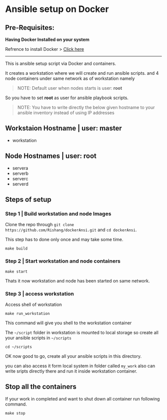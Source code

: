 
# Ansible setup on Docker

## Pre-Requisites:

**Having Docker Installed on your system**

Refrence to install Docker > [Click here](https://docs.docker.com/engine/install/)

------

This is ansible setup script via Docker and containers.

It creates a workstation where we will create and run ansible scripts.
and 4 node containers under same network as of workstation namely

>NOTE: Default user when nodes starts is user: **root**

So you have to set **root** as user for ansible playbook scripts.

>NOTE: You have to write directly the below given hostname to your ansible inventory instead of using  IP addresses

## **Workstaion Hostname | user: master**

- workstation

## **Node Hostnames | user: root**

- servera
- serverb
- serverc
- serverd

## Steps of setup

### Step 1 | Build workstation and node Images

Clone the repo through `git clone https://github.com/Rishang/dockerAnsi.git` and `cd dockerAnsi`.

This step has to done only once and may take some time.

    make build

### Step 2 | Start workstation and node containers

    make start

Thats it now workstation and node has been started on same network.

### Step 3 | access workstation

Access shell of workstation

    make run_workstation

This command will give you shell to the workstation container

The `~/script` folder in workstation is mounted to local storage so create all your ansible scripts in `~/scripts`

    cd ~/scripts

OK now good to go, create all your ansible scripts in this directory.

you can also access it form local system in folder called `my_work` also can write sripts directly there and run it inside workstation container.

## Stop all the containers

If your work in completed and want to shut down all container run following command.

    make stop
